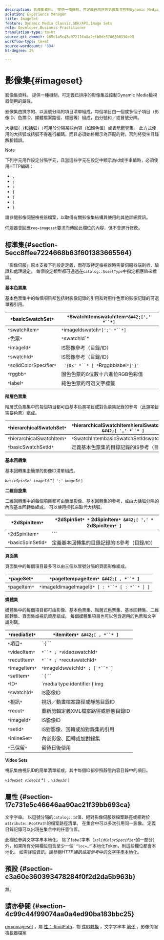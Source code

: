 ```yaml
---
description: 影像集資料。 提供一種機制，可定義已排序的影像集並控制Dynamic Media檢視器使用的屬性。
solution: Experience Manager
title: ImageSet
feature: Dynamic Media Classic,SDK/API,Image Sets
role: Developer,Business Practitioner
translation-type: tm+mt
source-git-commit: 469d1a5c43a972116a8a2efb0de5708800130a99
workflow-type: tm+mt
source-wordcount: '694'
ht-degree: 2%

---
```



# 影像集{#imageset}

影像集資料。 提供一種機制，可定義已排序的影像集並控制Dynamic Media檢視器使用的屬性。

影像集由排序的、以逗號分隔的項目清單組成，每個項目由一個或多個子項目（影像ID、色票ID、媒體檔案路徑、標籤等）組成，由分號和／或冒號分隔。

大括弧`{ }`和括弧`( )`可用於分隔某些內容（如顏色值）或表示嵌套集。 此方式使用的大括弧或括弧不得進行編碼，而且必須始終顯示為匹配的對，否則將發生目錄解析錯誤。

>[!NOTE]
>
>下列字元用作設定分隔字元，且當這些字元在設定中顯示為id或字串值時，必須使用HTTP編碼：
>
>* `,`
>* `;`
>* `:`
>* `{`
>* `}`
>* `(`
>* `)`



請參閱影像伺服檢視器檔案，以取得有關影像集結構與使用的其他詳細資訊。

伺服器會回應`req=imageset`要求而傳回此欄位的內容，但不會進行修改。

## 標準集{#section-5ecc8ffee7224668b63f601383665564}

「影像伺服」原本支援下列設定定義，而存取特定檢視器時需要伺服器端剖析、驗證和處理設定。 每個設定類型都可通過在`catalog::AssetType`中指定相應值來標識。

**基本色票集**

基本色票集中的每個項目都包括對影像記錄的引用和對用作色票的影像記錄的可選單獨引用。

| `*`basicSwatchSet`*` | `*`SwatchItemswatchItem`*&#42;[',' *``*]` |
|---|---|
| `*`swatchItem`*` | `*`imageIdswatch`*[';' *``*]` |
| `*`色票`*` | `*`swatchId`*|solidColorSpecifier` |
| `*`imageId`*` | IS影像參考（目錄/ID） |
| `*`swatchId`*` | IS影像參考（目錄/ID） |
| `*`solidColorSpecifier`*` | ` '{0x' *``* [ *`Rrggbblabel`*]'}'` |
| `*`rggbb`*` | 固色色票的6位數十六進位RGB色彩值 |
| `*`label`*` | 純色色票的可選文字標籤 |

**階層色票集**

階層式色票集中的每個項目都可由基本色票項目或對色票集記錄的參考（此類項目需要色票）組成。

| `*`hierarchicalSwatchSet`*` | `*`hierarchicalSwatchItemhieralSwatchItem`* &#42;[ ',' *``* ]` |
|---|---|
| `*`hierarchicalSwatchItem`*` | `*`SwatchIntembasicSwatchSetIdswatch`* | { *``* ';' *``* }` |
| `*`basicSwatchSetId`*` | 定義基本色票集的目錄記錄的IS參考（目錄/ID） |

**基本回轉集**

基本回轉集由簡單的影像ID清單組成。

*`basicSpinSet imageId`*  *`[ ';'`  *`imageId`* `]`

**二維自旋集**

二維回轉集中的每個項目都可由簡單影像、基本回轉集的參考，或由大括弧分隔的內嵌基本回轉集組成。 可以使用括弧來取代大括弧。

| `*`2dSpinItem`*` | `*`2dSpinSet`* *` 2dSpinItem`* &#42;[ ',' *` 2dSpinItem`* ]` |
|---|---|
| `*`2dSpinItem`*` | `*``* | { '{' *``* '}' } | *`imageIdbasicSpinSetbasicSpinSetId`*` |
| `*`basicSpinSetId`*` | 定義基本回轉集的目錄記錄的IS參考（目錄/ID） |

**頁面集**

頁面集中的每個項目最多可以由三個以冒號分隔的頁面影像組成。

| `*`pageSet`*` | `*`pageItempageItem`* &#42;[ , *``* ]` |
|---|---|
| `*`pageItem`*` | `*`imageIdimageImageId`* [ : *``* [ : *``* ] ]` |

**媒體集**

媒體集中的每個項目都可由影像、基本色票集、階層式色票集、基本回轉集、二維回轉集、頁面集或視訊資產組成。 每個媒體集項目也可以包含選用的色票和文字識別碼。

| `*`mediaSet`*` | `*`itemitem`* &#42;[ , *``* ]` |
|---|---|
| `*`項目`*` | ` { *``* | *``* | *``*}} | *``* } [ ; [ *``* ] [ ; [ *`videoItemrecutItemimageItemsetItemIDreserved`* ] ] ]` |
| `*`videoItem`*` | `*``* ; *`videoswatchId`*` |
| `*`recutItem`*` | `*``* ; *`recutswatchId`*` |
| `*`imageItem`*` | `*`imageIdswatchId`* ; [ *``* ]` |
| `*`setItem`*` | ` { *``* | { '{' *``* '}' } } ; *`setIdinlineSetswatchId`*` |
| `*`ID`*` | `media type identifier [ img | basic | advanced_image | img | img_set | advanced_imageset | advanced_swatchset | spin | video ]` |
| `*`swatchId`*` | IS影像ID |
| `*`視訊`*` | 視訊／動畫檔案路徑或靜態目錄ID |
| `*`recut`*` | 重新剪輯定義XML檔案路徑或靜態目錄ID |
| `*`imageId`*` | IS影像ID |
| `*`setId`*` | IS對影像、回轉或加對錄集的引用 |
| `*`inlineSet`*` | 內嵌影像、回轉或加對錄集 |
| `*`已保留`*` | 留待日後使用 |

**Video Sets**

視訊集由視訊ID的簡單清單組成，其中每個ID都參照靜態內容目錄中的項目。

*`videoSet videoId`*  *`[ ,`  *`videoId`* `]`

## 屬性 {#section-17c731e5c46646aa90ac21f39bb693ca}

文字字串。 以逗號分隔的`catalog::Id`值、絕對影像伺服器檔案路徑或相對於`attribute::RootPath`的檔案路徑清單。 在集合中可以多次引用同一影像。 定義目錄記錄可以出現在集合中的任意位置。

此欄位參與文字字串本地化。 除了&#x200B;*`label`*&#x200B;字串（*`solidColorSpecifier`*&#x200B;的一部分）外，如果所有分隔欄位包含至少一個&#39; `^loc=…^`&#39;本地化Token，則這些欄位都會本地化。 如需詳細資訊，請參閱&#x200B;*HTTP通訊協定參考*&#x200B;中的[文字字串本地化](/help/aem-is-ir-api/is-api/http-ref/image-serving-api-ref/c-http-protocol-reference/c-syntax-and-features/r-text-string-localization.md)。

## 預設 {#section-c3a60e360393478284f0f2d2da5b963b}

無。

## 請亦參閱 {#section-4c99c44f99074aa0a4ed90ba183bbc25}

[req=imageset](/help/aem-is-ir-api/is-api/http-ref/image-serving-api-ref/c-http-protocol-reference/c-command-reference/r-req/r-req.md) ，屬 [性：:RootPath](/help/aem-is-ir-api/is-api/image-catalog/image-serving-api-ref/c-image-catalog-reference/c-attributes-reference/r-rootpath.md)，物 [件ID轉換](/help/aem-is-ir-api/is-api/http-ref/image-serving-api-ref/c-http-protocol-reference/c-syntax-and-features/r-object-id-translation.md) ，文字字串本 [地化](/help/aem-is-ir-api/is-api/http-ref/image-serving-api-ref/c-http-protocol-reference/c-syntax-and-features/r-text-string-localization.md) ，影像伺服檢視器檔案
